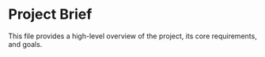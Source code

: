 # Project Brief

This file provides a high-level overview of the project, its core requirements, and goals.
